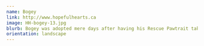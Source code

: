 ```yaml
---
name: Bogey
link: http://www.hopefulhearts.ca
image: HH-bogey-13.jpg
blurb: Bogey was adopted mere days after having his Rescue Pawtrait taken!
orientation: landscape
---
```

